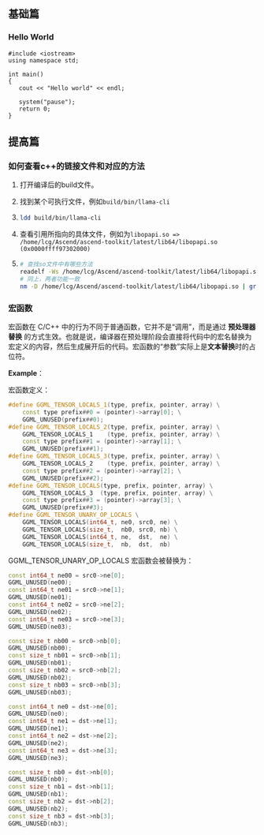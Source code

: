 ## 基础篇

### Hello World

```
#include <iostream>
using namespace std;

int main()
{
   cout << "Hello world" << endl;
   
   system("pause");
   return 0;
}
```



## 提高篇

### 如何查看c++的链接文件和对应的方法

1. 打开编译后的build文件。

2. 找到某个可执行文件，例如`build/bin/llama-cli`

3. ```bash
   ldd build/bin/llama-cli
   ```

4. 查看引用所指向的具体文件，例如为`libopapi.so => /home/lcg/Ascend/ascend-toolkit/latest/lib64/libopapi.so (0x0000ffff97302000)`

5. ```bash
   # 查找so文件中有哪些方法
   readelf -Ws /home/lcg/Ascend/ascend-toolkit/latest/lib64/libopapi.so | grep aclnnR
   # 同上，两者功能一致
   nm -D /home/lcg/Ascend/ascend-toolkit/latest/lib64/libopapi.so | grep aclnnRotaryPosition
   ```



### 宏函数

宏函数在 C/C++ 中的行为不同于普通函数，它并不是“调用”，而是通过 **预处理器替换** 的方式生效。也就是说，编译器在预处理阶段会直接将代码中的宏名替换为宏定义的内容，然后生成展开后的代码。宏函数的“参数”实际上是**文本替换**时的占位符。

**Example**：

宏函数定义：

```c++
#define GGML_TENSOR_LOCALS_1(type, prefix, pointer, array) \
    const type prefix##0 = (pointer)->array[0]; \
    GGML_UNUSED(prefix##0);
#define GGML_TENSOR_LOCALS_2(type, prefix, pointer, array) \
    GGML_TENSOR_LOCALS_1    (type, prefix, pointer, array) \
    const type prefix##1 = (pointer)->array[1]; \
    GGML_UNUSED(prefix##1);
#define GGML_TENSOR_LOCALS_3(type, prefix, pointer, array) \
    GGML_TENSOR_LOCALS_2    (type, prefix, pointer, array) \
    const type prefix##2 = (pointer)->array[2]; \
    GGML_UNUSED(prefix##2);
#define GGML_TENSOR_LOCALS(type, prefix, pointer, array) \
    GGML_TENSOR_LOCALS_3  (type, prefix, pointer, array) \
    const type prefix##3 = (pointer)->array[3]; \
    GGML_UNUSED(prefix##3);
#define GGML_TENSOR_UNARY_OP_LOCALS \
    GGML_TENSOR_LOCALS(int64_t, ne0, src0, ne) \
    GGML_TENSOR_LOCALS(size_t,  nb0, src0, nb) \
    GGML_TENSOR_LOCALS(int64_t, ne,  dst,  ne) \
    GGML_TENSOR_LOCALS(size_t,  nb,  dst,  nb)
```

GGML_TENSOR_UNARY_OP_LOCALS 宏函数会被替换为：

```c++
const int64_t ne00 = src0->ne[0];
GGML_UNUSED(ne00);
const int64_t ne01 = src0->ne[1];
GGML_UNUSED(ne01);
const int64_t ne02 = src0->ne[2];
GGML_UNUSED(ne02);
const int64_t ne03 = src0->ne[3];
GGML_UNUSED(ne03);

const size_t nb00 = src0->nb[0];
GGML_UNUSED(nb00);
const size_t nb01 = src0->nb[1];
GGML_UNUSED(nb01);
const size_t nb02 = src0->nb[2];
GGML_UNUSED(nb02);
const size_t nb03 = src0->nb[3];
GGML_UNUSED(nb03);

const int64_t ne0 = dst->ne[0];
GGML_UNUSED(ne0);
const int64_t ne1 = dst->ne[1];
GGML_UNUSED(ne1);
const int64_t ne2 = dst->ne[2];
GGML_UNUSED(ne2);
const int64_t ne3 = dst->ne[3];
GGML_UNUSED(ne3);

const size_t nb0 = dst->nb[0];
GGML_UNUSED(nb0);
const size_t nb1 = dst->nb[1];
GGML_UNUSED(nb1);
const size_t nb2 = dst->nb[2];
GGML_UNUSED(nb2);
const size_t nb3 = dst->nb[3];
GGML_UNUSED(nb3);
```

